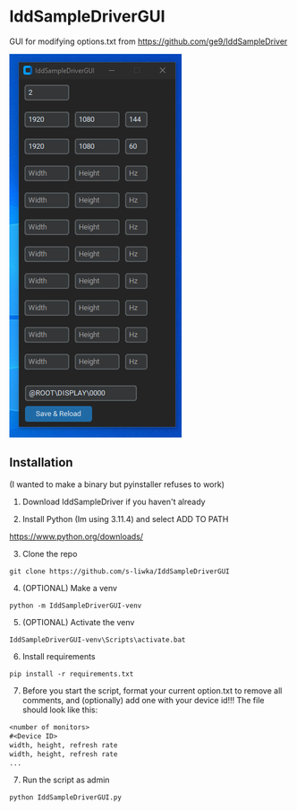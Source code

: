 # IddSampleDriverGUI
GUI for modifying options.txt from https://github.com/ge9/IddSampleDriver

![alt text](https://github.com/s-liwka/IddSampleDriverGUI/blob/main/img/screenshot1.png?raw=true)

## Installation

(I wanted to make a binary but pyinstaller refuses to work)

1. Download IddSampleDriver if you haven't already

2. Install Python (Im using 3.11.4) and select ADD TO PATH

https://www.python.org/downloads/

3. Clone the repo
```
git clone https://github.com/s-liwka/IddSampleDriverGUI
```
4. (OPTIONAL) Make a venv
```
python -m IddSampleDriverGUI-venv
```
5. (OPTIONAL) Activate the venv
```
IddSampleDriverGUI-venv\Scripts\activate.bat
```
6. Install requirements
```
pip install -r requirements.txt
```
7. Before you start the script, format your current option.txt to remove all comments, and (optionally) add one with your device id!!! The file should look like this:
```
<number of monitors>
#<Device ID>
width, height, refresh rate
width, height, refresh rate
...
```
7. Run the script as admin
```
python IddSampleDriverGUI.py
```
